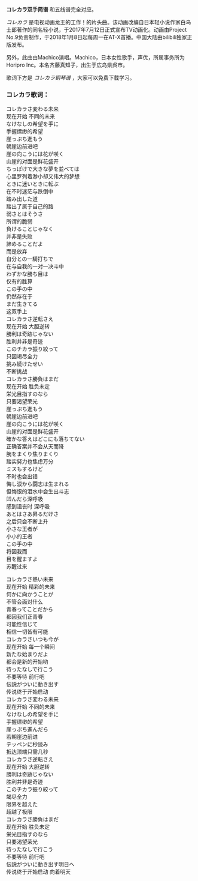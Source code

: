 

**コレカラ双手简谱** 和五线谱完全对应。

_コレカラ_
是电视动画龙王的工作！的片头曲。该动画改编自日本轻小说作家白鸟士郎著作的同名轻小说，于2017年7月12日正式宣布TV动画化。动画由Project
No.9负责制作，于2018年1月8日起每周一在AT-X首播。中国大陆由bilibili独家正版发布。

另外，此曲由Machico演唱。Machico，日本女性歌手，声优，所属事务所为Horipro Inc。本名齐藤真知子，出生于広岛県呉市。

歌词下方是 _コレカラ钢琴谱_ ，大家可以免费下载学习。

### コレカラ歌词：

コレカラさ変わる未来  
现在开始 不同的未来  
なけなしの希望を手に  
手握缥缈的希望  
崖っぷち進もう  
朝崖边前进吧  
崖の向こうには花が咲く  
山崖的对面是鲜花盛开  
ちっぽけで大きな夢を並べては  
心里罗列着渺小却又伟大的梦想  
ときに迷いときに転ぶ  
在不时迷茫与跌倒中  
踏み出した道  
踏出了属于自己的路  
弱さとはそうさ  
所谓的脆弱  
負けることじゃなく  
并非是失败  
諦めることだよ  
而是放弃  
自分との一騎打ちで  
在与自我的一对一决斗中  
わずかな勝ち目は  
仅有的胜算  
この手の中  
仍然存在于  
まだ生きてる  
这双手上  
コレカラさ逆転さえ  
现在开始 大胆逆转  
勝利は奇跡じゃない  
胜利并非是奇迹  
このチカラ振り絞って  
只因竭尽全力  
挑み続けたせい  
不断挑战  
コレカラさ勝負はまだ  
现在开始 胜负未定  
栄光目指すのなら  
只要渴望荣光  
崖っぷち進もう  
朝崖边前进吧  
崖の向こうには花が咲く  
山崖的对面是鲜花盛开  
確かな答えはどこにも落ちてない  
正确答案并不会从天而降  
腕をまくり焦りまくり  
踏实努力也焦虑万分  
ミスもするけど  
不时也会出错  
悔し涙から闘志は生まれる  
但悔恨的泪水中会生出斗志  
凹んだら深呼吸  
感到沮丧时 深呼吸  
あとはさあ昇るだけさ  
之后只会不断上升  
小さな王者が  
小小的王者  
この手の中  
将因我而  
目を醒ますよ  
苏醒过来

コレカラさ熱い未来  
现在开始 精彩的未来  
何かに向かうことが  
不管会面对什么  
青春ってことだから  
都因我们正青春  
可能性信じて  
相信一切皆有可能  
コレカラさいつも今が  
现在开始 每一个瞬间  
新たな始まりだよ  
都会是新的开始哟  
待ったなしで行こう  
不要等待 前行吧  
伝説がついに動き出す  
传说终于开始启动  
コレカラさ変わる未来  
现在开始 不同的未来  
なけなしの希望を手に  
手握缥缈的希望  
崖っぷち進んだら  
若朝崖边前进  
テッペンに秒読み  
抵达顶端只需几秒  
コレカラさ逆転さえ  
现在开始 大胆逆转  
勝利は奇跡じゃない  
胜利并非是奇迹  
このチカラ振り絞って  
竭尽全力  
限界を越えた  
超越了极限  
コレカラさ勝負はまだ  
现在开始 胜负未定  
栄光目指すのなら  
只要渴望荣光  
待ったなしで行こう  
不要等待 前行吧  
伝説がついに動き出す明日ヘ  
传说终于开始启动 向着明天

